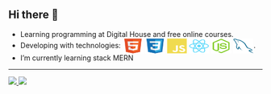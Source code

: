 ## Hi there 👋

* Learning programming at Digital House and free online courses. 
* Developing with technologies: <img align="center" height="30" width="40" src="https://raw.githubusercontent.com/devicons/devicon/master/icons/html5/html5-original.svg"> <img align="center" height="30" width="40" src="https://raw.githubusercontent.com/devicons/devicon/master/icons/css3/css3-original.svg"> <img align="center" height="30" width="40" src="https://raw.githubusercontent.com/devicons/devicon/master/icons/javascript/javascript-plain.svg"> <img align="center" height="30" width="40" src="https://raw.githubusercontent.com/devicons/devicon/master/icons/react/react-original.svg"> <img align="center" height="30" width="40" src="https://raw.githubusercontent.com/devicons/devicon/master/icons/nodejs/nodejs-original.svg"> <img align="center" height="30" width="40" src="https://raw.githubusercontent.com/devicons/devicon/master/icons/mysql/mysql-original.svg">.
* I’m currently learning stack MERN

***

 <div>
  <a href="https://github.com/josevansantos">
  <img height="150em" src="https://github-readme-stats.vercel.app/api?username=josevansantos&theme=dark&show_icons=true&include_all_commits=true&count_private=true"/>
  <img height="150em" src="https://github-readme-stats.vercel.app/api/top-langs/?username=josevansantos&hide=html&layout=compact&theme=dark"/>
</div>








